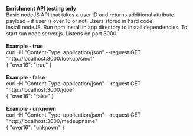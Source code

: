 <b>Enrichment API testing only</b>
<br/>
Basic nodeJS API that takes a user ID and returns additional attribute payload - if user is over 16 or not.  Users stored in hard code.
<br/>
Install nodeJS.  Run npm install in app directory to install dependencies.  To start run node server.js.  Listens on port 3000
<br/>
<br/>
<b>Example - true</b>
<br/>
curl -H "Content-Type: application/json" --request GET "http://localhost:3000/lookup/smof"
<br/>
{
  "over16": "true"
}
<br/>
<br/>
<b>Example - false</b>
<br/>
curl -H "Content-Type: application/json" --request GET "http://localhost:3000/jdoe"
<br/>
{
  "over16": "false"
}
<br/>
<br/>
<b>Example - unknown</b>
<br/>
curl -H "Content-Type: application/json" --request GET "http://localhost:3000/madeupname"
<br/>
{
  "over16": "unknown"
}
